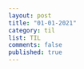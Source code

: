 ```yaml
---
layout: post
title: "01-01-2021"
category: til
list: TIL
comments: false
published: true
---
```


<div class='fetchDocsHere'></div>

<script>
    const data_link = "https://docs.google.com/document/d/e/2PACX-1vSDHbhFyeHSIidh8vfNqibUBH3KoRK9yKFFxdjK79sxbVxJStUfy-HDe7uCwZg2t8qu0oPSREgCRWT3/pub?embedded=true"
    fetchDocs(data_link)
</script>
